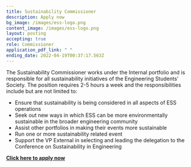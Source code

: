 ```yaml
---
title: Sustainability Commissioner
description: Apply now
bg_image: /images/ess-logo.png
content_image: /images/ess-logo.png
layout: posting
accepting: true
role: Commissioner
application_pdf_link: " "
ending_date: 2022-04-19T00:37:17.563Z
---
```

The Sustainability Commissioner works under the Internal portfolio and is responsible for all sustainability initiatives of the Engineering Students' Society. The position requires 2-5 hours a week and the responsibilities include but are not limited to:

* Ensure that sustainability is being considered in all aspects of ESS operations
* Seek out new ways in which ESS can be more environmentally sustainable in the broader engineering community
* Assist other portfolios in making their events more sustainable
* Run one or more sustainability related event
* Support the VP External in selecting and leading the delegation to the Conference on Sustainability in Engineering



**[Click here to apply now](https://forms.gle/tEGFb1u3ejFA2i6q8)**